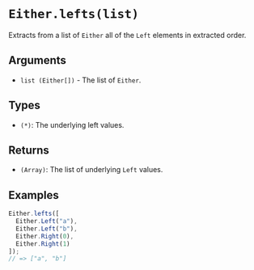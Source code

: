 # `Either.lefts(list)`

Extracts from a list of `Either` all of the `Left` elements in extracted order.

## Arguments

* `list (Either[])` - The list of `Either`.

## Types

* `(*)`: The underlying left values.

## Returns

* `(Array)`: The list of underlying `Left` values.

## Examples

```javascript
Either.lefts([
  Either.Left("a"),
  Either.Left("b"),
  Either.Right(0),
  Either.Right(1)
]);
// => ["a", "b"]
```
